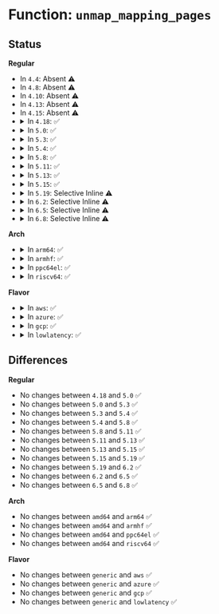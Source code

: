# Function: <code>unmap_mapping_pages</code>

## Status
<b>Regular</b>
<ul>
<li>
In <code>4.4</code>: Absent ⚠️
</li>
<li>
In <code>4.8</code>: Absent ⚠️
</li>
<li>
In <code>4.10</code>: Absent ⚠️
</li>
<li>
In <code>4.13</code>: Absent ⚠️
</li>
<li>
In <code>4.15</code>: Absent ⚠️
</li>
<li>
<details>
<summary>In <code>4.18</code>: ✅</summary>

```c
void unmap_mapping_pages(struct address_space *mapping, long unsigned int start, long unsigned int nr, bool even_cows);
```

**Collision:** Unique Global

**Inline:** No

**Transformation:** False

**Instances:**

```
In mm/memory.c (ffffffff8122d040)
Location: mm/memory.c:2862
Inline: False
Direct callers:
  - mm/truncate.c:invalidate_inode_pages2_range
  - mm/truncate.c:invalidate_inode_pages2_range
  - mm/truncate.c:invalidate_inode_pages2_range
  - mm/truncate.c:truncate_cleanup_page
  - mm/memory.c:unmap_mapping_range
  - mm/khugepaged.c:collapse_shmem
  - fs/dax.c:dax_insert_mapping_entry
  - fs/dax.c:dax_insert_mapping_entry
  - fs/dax.c:grab_mapping_entry
```
**Symbols:**

```
ffffffff8122d040-ffffffff8122d169: unmap_mapping_pages (STB_GLOBAL)
```
</details>
</li>
<li>
<details>
<summary>In <code>5.0</code>: ✅</summary>

```c
void unmap_mapping_pages(struct address_space *mapping, long unsigned int start, long unsigned int nr, bool even_cows);
```

**Collision:** Unique Global

**Inline:** No

**Transformation:** False

**Instances:**

```
In mm/memory.c (ffffffff812405d0)
Location: mm/memory.c:2599
Inline: False
Direct callers:
  - mm/truncate.c:invalidate_inode_pages2_range
  - mm/truncate.c:invalidate_inode_pages2_range
  - mm/truncate.c:invalidate_inode_pages2_range
  - mm/truncate.c:truncate_cleanup_page
  - mm/memory.c:unmap_mapping_range
  - mm/khugepaged.c:collapse_shmem
  - fs/dax.c:dax_insert_entry
  - fs/dax.c:dax_insert_entry
  - fs/dax.c:grab_mapping_entry
```
**Symbols:**

```
ffffffff812405d0-ffffffff812406f9: unmap_mapping_pages (STB_GLOBAL)
```
</details>
</li>
<li>
<details>
<summary>In <code>5.3</code>: ✅</summary>

```c
void unmap_mapping_pages(struct address_space *mapping, long unsigned int start, long unsigned int nr, bool even_cows);
```

**Collision:** Unique Global

**Inline:** No

**Transformation:** False

**Instances:**

```
In mm/memory.c (ffffffff81252880)
Location: mm/memory.c:2667
Inline: False
Direct callers:
  - mm/truncate.c:invalidate_inode_pages2_range
  - mm/truncate.c:invalidate_inode_pages2_range
  - mm/truncate.c:invalidate_inode_pages2_range
  - mm/truncate.c:truncate_cleanup_page
  - mm/memory.c:unmap_mapping_range
  - mm/khugepaged.c:collapse_shmem
  - fs/dax.c:dax_insert_entry
  - fs/dax.c:dax_insert_entry
  - fs/dax.c:grab_mapping_entry
```
**Symbols:**

```
ffffffff81252880-ffffffff812529a2: unmap_mapping_pages (STB_GLOBAL)
```
</details>
</li>
<li>
<details>
<summary>In <code>5.4</code>: ✅</summary>

```c
void unmap_mapping_pages(struct address_space *mapping, long unsigned int start, long unsigned int nr, bool even_cows);
```

**Collision:** Unique Global

**Inline:** No

**Transformation:** False

**Instances:**

```
In mm/memory.c (ffffffff81260de0)
Location: mm/memory.c:2692
Inline: False
Direct callers:
  - mm/truncate.c:invalidate_inode_pages2_range
  - mm/truncate.c:invalidate_inode_pages2_range
  - mm/truncate.c:invalidate_inode_pages2_range
  - mm/truncate.c:truncate_cleanup_page
  - mm/memory.c:unmap_mapping_range
  - mm/khugepaged.c:collapse_file
  - fs/dax.c:dax_insert_entry
  - fs/dax.c:dax_insert_entry
  - fs/dax.c:grab_mapping_entry
```
**Symbols:**

```
ffffffff81260de0-ffffffff81260f02: unmap_mapping_pages (STB_GLOBAL)
```
</details>
</li>
<li>
<details>
<summary>In <code>5.8</code>: ✅</summary>

```c
void unmap_mapping_pages(struct address_space *mapping, long unsigned int start, long unsigned int nr, bool even_cows);
```

**Collision:** Unique Global

**Inline:** No

**Transformation:** False

**Instances:**

```
In mm/memory.c (ffffffff81291260)
Location: mm/memory.c:3040
Inline: False
Direct callers:
  - mm/truncate.c:invalidate_inode_pages2_range
  - mm/truncate.c:invalidate_inode_pages2_range
  - mm/truncate.c:invalidate_inode_pages2_range
  - mm/truncate.c:truncate_cleanup_page
  - mm/memory.c:unmap_mapping_range
  - mm/khugepaged.c:collapse_file
  - fs/dax.c:dax_insert_entry
  - fs/dax.c:dax_insert_entry
  - fs/dax.c:grab_mapping_entry
```
**Symbols:**

```
ffffffff81291260-ffffffff81291380: unmap_mapping_pages (STB_GLOBAL)
```
</details>
</li>
<li>
<details>
<summary>In <code>5.11</code>: ✅</summary>

```c
void unmap_mapping_pages(struct address_space *mapping, long unsigned int start, long unsigned int nr, bool even_cows);
```

**Collision:** Unique Global

**Inline:** No

**Transformation:** False

**Instances:**

```
In mm/memory.c (ffffffff8129bbd0)
Location: mm/memory.c:3203
Inline: False
Direct callers:
  - mm/truncate.c:invalidate_inode_pages2_range
  - mm/truncate.c:invalidate_inode_pages2_range
  - mm/truncate.c:invalidate_inode_pages2_range
  - mm/truncate.c:truncate_cleanup_page
  - mm/memory.c:unmap_mapping_range
  - mm/khugepaged.c:collapse_file
  - fs/dax.c:dax_insert_entry
  - fs/dax.c:dax_insert_entry
  - fs/dax.c:dax_layout_busy_page_range
  - fs/dax.c:grab_mapping_entry
```
**Symbols:**

```
ffffffff8129bbd0-ffffffff8129bcf0: unmap_mapping_pages (STB_GLOBAL)
```
</details>
</li>
<li>
<details>
<summary>In <code>5.13</code>: ✅</summary>

```c
void unmap_mapping_pages(struct address_space *mapping, long unsigned int start, long unsigned int nr, bool even_cows);
```

**Collision:** Unique Global

**Inline:** No

**Transformation:** False

**Instances:**

```
In mm/memory.c (ffffffff812a0e60)
Location: mm/memory.c:3294
Inline: False
Direct callers:
  - mm/truncate.c:invalidate_inode_pages2_range
  - mm/truncate.c:invalidate_inode_pages2_range
  - mm/memory.c:unmap_mapping_range
  - mm/khugepaged.c:collapse_file
  - fs/dax.c:dax_insert_entry
  - fs/dax.c:dax_insert_entry
  - fs/dax.c:dax_layout_busy_page_range
  - fs/dax.c:grab_mapping_entry
```
**Symbols:**

```
ffffffff812a0e60-ffffffff812a0f83: unmap_mapping_pages (STB_GLOBAL)
```
</details>
</li>
<li>
<details>
<summary>In <code>5.15</code>: ✅</summary>

```c
void unmap_mapping_pages(struct address_space *mapping, long unsigned int start, long unsigned int nr, bool even_cows);
```

**Collision:** Unique Global

**Inline:** No

**Transformation:** False

**Instances:**

```
In mm/memory.c (ffffffff812e17e0)
Location: mm/memory.c:3391
Inline: False
Direct callers:
  - mm/truncate.c:invalidate_inode_pages2_range
  - mm/truncate.c:invalidate_inode_pages2_range
  - mm/memory.c:unmap_mapping_range
  - mm/khugepaged.c:collapse_file
  - fs/dax.c:dax_insert_entry
  - fs/dax.c:dax_insert_entry
  - fs/dax.c:dax_layout_busy_page_range
  - fs/dax.c:grab_mapping_entry
```
**Symbols:**

```
ffffffff812e17e0-ffffffff812e1903: unmap_mapping_pages (STB_GLOBAL)
```
</details>
</li>
<li>
<details>
<summary>In <code>5.19</code>: Selective Inline ⚠️</summary>

```c
void unmap_mapping_pages(struct address_space *mapping, long unsigned int start, long unsigned int nr, bool even_cows);
```

**Collision:** Unique Global

**Inline:** Selective

**Transformation:** False

**Instances:**

```
In mm/memory.c (ffffffff81342606)
Location: mm/memory.c:3549
Inline: True
Inline callers:
  - mm/memory.c:unmap_mapping_range
Direct callers:
  - mm/truncate.c:invalidate_inode_pages2_range
  - mm/truncate.c:invalidate_inode_pages2_range
  - mm/memory.c:__do_fault
  - fs/dax.c:dax_insert_entry
  - fs/dax.c:dax_layout_busy_page_range
  - fs/dax.c:grab_mapping_entry
```
**Symbols:**

```
ffffffff81342370-ffffffff8134249e: unmap_mapping_pages (STB_GLOBAL)
```
</details>
</li>
<li>
<details>
<summary>In <code>6.2</code>: Selective Inline ⚠️</summary>

```c
void unmap_mapping_pages(struct address_space *mapping, long unsigned int start, long unsigned int nr, bool even_cows);
```

**Collision:** Unique Global

**Inline:** Selective

**Transformation:** False

**Instances:**

```
In mm/memory.c (ffffffff813ba796)
Location: mm/memory.c:3521
Inline: True
Inline callers:
  - mm/memory.c:unmap_mapping_range
Direct callers:
  - mm/truncate.c:invalidate_inode_pages2_range
  - mm/truncate.c:invalidate_inode_pages2_range
  - mm/memory.c:__do_fault
  - fs/dax.c:dax_insert_entry
  - fs/dax.c:dax_insert_entry
  - fs/dax.c:dax_layout_busy_page_range
  - fs/dax.c:grab_mapping_entry
```
**Symbols:**

```
ffffffff813ba4b0-ffffffff813ba5db: unmap_mapping_pages (STB_GLOBAL)
```
</details>
</li>
<li>
<details>
<summary>In <code>6.5</code>: Selective Inline ⚠️</summary>

```c
void unmap_mapping_pages(struct address_space *mapping, long unsigned int start, long unsigned int nr, bool even_cows);
```

**Collision:** Unique Global

**Inline:** Selective

**Transformation:** False

**Instances:**

```
In mm/memory.c (ffffffff813ef156)
Location: mm/memory.c:3524
Inline: True
Inline callers:
  - mm/memory.c:unmap_mapping_range
Direct callers:
  - mm/truncate.c:invalidate_inode_pages2_range
  - mm/truncate.c:invalidate_inode_pages2_range
  - mm/memory.c:__do_fault
  - fs/dax.c:dax_insert_entry
  - fs/dax.c:dax_insert_entry
  - fs/dax.c:dax_layout_busy_page_range
  - fs/dax.c:grab_mapping_entry
```
**Symbols:**

```
ffffffff813eee70-ffffffff813eef9c: unmap_mapping_pages (STB_GLOBAL)
```
</details>
</li>
<li>
<details>
<summary>In <code>6.8</code>: Selective Inline ⚠️</summary>

```c
void unmap_mapping_pages(struct address_space *mapping, long unsigned int start, long unsigned int nr, bool even_cows);
```

**Collision:** Unique Global

**Inline:** Selective

**Transformation:** False

**Instances:**

```
In mm/memory.c (ffffffff8141aac6)
Location: mm/memory.c:3603
Inline: True
Inline callers:
  - mm/memory.c:unmap_mapping_range
Direct callers:
  - mm/truncate.c:invalidate_inode_pages2_range
  - mm/truncate.c:invalidate_inode_pages2_range
  - fs/dax.c:dax_insert_entry
  - fs/dax.c:dax_insert_entry
  - fs/dax.c:dax_layout_busy_page_range
  - fs/dax.c:grab_mapping_entry
```
**Symbols:**

```
ffffffff8141a940-ffffffff8141aa6c: unmap_mapping_pages (STB_GLOBAL)
```
</details>
</li>
</ul>
<b>Arch</b>
<ul>
<li>
<details>
<summary>In <code>arm64</code>: ✅</summary>

```c
void unmap_mapping_pages(struct address_space *mapping, long unsigned int start, long unsigned int nr, bool even_cows);
```

**Collision:** Unique Global

**Inline:** No

**Transformation:** False

**Instances:**

```
In mm/memory.c (ffff8000102f8180)
Location: mm/memory.c:2692
Inline: False
Direct callers:
  - mm/truncate.c:invalidate_inode_pages2_range
  - mm/truncate.c:invalidate_inode_pages2_range
  - mm/truncate.c:invalidate_inode_pages2_range
  - mm/truncate.c:truncate_cleanup_page
  - mm/memory.c:unmap_mapping_range
  - mm/khugepaged.c:collapse_file
```
**Symbols:**

```
ffff8000102f8180-ffff8000102f82b0: unmap_mapping_pages (STB_GLOBAL)
```
</details>
</li>
<li>
<details>
<summary>In <code>armhf</code>: ✅</summary>

```c
void unmap_mapping_pages(struct address_space *mapping, long unsigned int start, long unsigned int nr, bool even_cows);
```

**Collision:** Unique Global

**Inline:** No

**Transformation:** False

**Instances:**

```
In mm/memory.c (c051a954)
Location: mm/memory.c:2692
Inline: False
Direct callers:
  - mm/truncate.c:invalidate_inode_pages2_range
  - mm/truncate.c:truncate_cleanup_page
  - mm/memory.c:unmap_mapping_range
```
**Symbols:**

```
c051a954-c051aa78: unmap_mapping_pages (STB_GLOBAL)
```
</details>
</li>
<li>
<details>
<summary>In <code>ppc64el</code>: ✅</summary>

```c
void unmap_mapping_pages(struct address_space *mapping, long unsigned int start, long unsigned int nr, bool even_cows);
```

**Collision:** Unique Global

**Inline:** No

**Transformation:** False

**Instances:**

```
In mm/memory.c (c0000000003c14a0)
Location: mm/memory.c:2692
Inline: False
Direct callers:
  - mm/truncate.c:invalidate_inode_pages2_range
  - mm/truncate.c:invalidate_inode_pages2_range
  - mm/truncate.c:invalidate_inode_pages2_range
  - mm/truncate.c:truncate_cleanup_page
  - mm/memory.c:unmap_mapping_range
  - mm/khugepaged.c:collapse_file
  - fs/dax.c:grab_mapping_entry
```
**Symbols:**

```
c0000000003c14a0-c0000000003c1620: unmap_mapping_pages (STB_GLOBAL)
```
</details>
</li>
<li>
<details>
<summary>In <code>riscv64</code>: ✅</summary>

```c
void unmap_mapping_pages(struct address_space *mapping, long unsigned int start, long unsigned int nr, bool even_cows);
```

**Collision:** Unique Global

**Inline:** No

**Transformation:** False

**Instances:**

```
In mm/memory.c (ffffffe000208746)
Location: mm/memory.c:2692
Inline: False
Direct callers:
  - mm/truncate.c:invalidate_inode_pages2_range
  - mm/truncate.c:invalidate_inode_pages2_range
  - mm/truncate.c:invalidate_inode_pages2_range
  - mm/truncate.c:truncate_cleanup_page
  - mm/memory.c:unmap_mapping_range
```
**Symbols:**

```
ffffffe000208746-ffffffe00020884c: unmap_mapping_pages (STB_GLOBAL)
```
</details>
</li>
</ul>
<b>Flavor</b>
<ul>
<li>
<details>
<summary>In <code>aws</code>: ✅</summary>

```c
void unmap_mapping_pages(struct address_space *mapping, long unsigned int start, long unsigned int nr, bool even_cows);
```

**Collision:** Unique Global

**Inline:** No

**Transformation:** False

**Instances:**

```
In mm/memory.c (ffffffff81259430)
Location: mm/memory.c:2692
Inline: False
Direct callers:
  - mm/truncate.c:invalidate_inode_pages2_range
  - mm/truncate.c:invalidate_inode_pages2_range
  - mm/truncate.c:invalidate_inode_pages2_range
  - mm/truncate.c:truncate_cleanup_page
  - mm/memory.c:unmap_mapping_range
  - mm/khugepaged.c:collapse_file
  - fs/dax.c:dax_insert_entry
  - fs/dax.c:dax_insert_entry
  - fs/dax.c:grab_mapping_entry
```
**Symbols:**

```
ffffffff81259430-ffffffff81259552: unmap_mapping_pages (STB_GLOBAL)
```
</details>
</li>
<li>
<details>
<summary>In <code>azure</code>: ✅</summary>

```c
void unmap_mapping_pages(struct address_space *mapping, long unsigned int start, long unsigned int nr, bool even_cows);
```

**Collision:** Unique Global

**Inline:** No

**Transformation:** False

**Instances:**

```
In mm/memory.c (ffffffff8124b8b0)
Location: mm/memory.c:2692
Inline: False
Direct callers:
  - mm/truncate.c:invalidate_inode_pages2_range
  - mm/truncate.c:invalidate_inode_pages2_range
  - mm/truncate.c:invalidate_inode_pages2_range
  - mm/truncate.c:truncate_cleanup_page
  - mm/memory.c:unmap_mapping_range
  - mm/khugepaged.c:collapse_file
  - fs/dax.c:dax_insert_entry
  - fs/dax.c:dax_insert_entry
  - fs/dax.c:grab_mapping_entry
```
**Symbols:**

```
ffffffff8124b8b0-ffffffff8124b9d2: unmap_mapping_pages (STB_GLOBAL)
```
</details>
</li>
<li>
<details>
<summary>In <code>gcp</code>: ✅</summary>

```c
void unmap_mapping_pages(struct address_space *mapping, long unsigned int start, long unsigned int nr, bool even_cows);
```

**Collision:** Unique Global

**Inline:** No

**Transformation:** False

**Instances:**

```
In mm/memory.c (ffffffff812571d0)
Location: mm/memory.c:2692
Inline: False
Direct callers:
  - mm/truncate.c:invalidate_inode_pages2_range
  - mm/truncate.c:invalidate_inode_pages2_range
  - mm/truncate.c:invalidate_inode_pages2_range
  - mm/truncate.c:truncate_cleanup_page
  - mm/memory.c:unmap_mapping_range
  - mm/khugepaged.c:collapse_file
  - fs/dax.c:dax_insert_entry
  - fs/dax.c:dax_insert_entry
  - fs/dax.c:grab_mapping_entry
```
**Symbols:**

```
ffffffff812571d0-ffffffff812572f2: unmap_mapping_pages (STB_GLOBAL)
```
</details>
</li>
<li>
<details>
<summary>In <code>lowlatency</code>: ✅</summary>

```c
void unmap_mapping_pages(struct address_space *mapping, long unsigned int start, long unsigned int nr, bool even_cows);
```

**Collision:** Unique Global

**Inline:** No

**Transformation:** False

**Instances:**

```
In mm/memory.c (ffffffff81266bc0)
Location: mm/memory.c:2692
Inline: False
Direct callers:
  - mm/truncate.c:invalidate_inode_pages2_range
  - mm/truncate.c:invalidate_inode_pages2_range
  - mm/truncate.c:invalidate_inode_pages2_range
  - mm/truncate.c:truncate_cleanup_page
  - mm/memory.c:unmap_mapping_range
  - mm/khugepaged.c:collapse_file
  - fs/dax.c:dax_insert_entry
  - fs/dax.c:dax_insert_entry
  - fs/dax.c:grab_mapping_entry
```
**Symbols:**

```
ffffffff81266bc0-ffffffff81266ce2: unmap_mapping_pages (STB_GLOBAL)
```
</details>
</li>
</ul>

## Differences
<b>Regular</b>
<ul>
<li>
No changes between <code>4.18</code> and <code>5.0</code> ✅
</li>
<li>
No changes between <code>5.0</code> and <code>5.3</code> ✅
</li>
<li>
No changes between <code>5.3</code> and <code>5.4</code> ✅
</li>
<li>
No changes between <code>5.4</code> and <code>5.8</code> ✅
</li>
<li>
No changes between <code>5.8</code> and <code>5.11</code> ✅
</li>
<li>
No changes between <code>5.11</code> and <code>5.13</code> ✅
</li>
<li>
No changes between <code>5.13</code> and <code>5.15</code> ✅
</li>
<li>
No changes between <code>5.15</code> and <code>5.19</code> ✅
</li>
<li>
No changes between <code>5.19</code> and <code>6.2</code> ✅
</li>
<li>
No changes between <code>6.2</code> and <code>6.5</code> ✅
</li>
<li>
No changes between <code>6.5</code> and <code>6.8</code> ✅
</li>
</ul>
<b>Arch</b>
<ul>
<li>
No changes between <code>amd64</code> and <code>arm64</code> ✅
</li>
<li>
No changes between <code>amd64</code> and <code>armhf</code> ✅
</li>
<li>
No changes between <code>amd64</code> and <code>ppc64el</code> ✅
</li>
<li>
No changes between <code>amd64</code> and <code>riscv64</code> ✅
</li>
</ul>
<b>Flavor</b>
<ul>
<li>
No changes between <code>generic</code> and <code>aws</code> ✅
</li>
<li>
No changes between <code>generic</code> and <code>azure</code> ✅
</li>
<li>
No changes between <code>generic</code> and <code>gcp</code> ✅
</li>
<li>
No changes between <code>generic</code> and <code>lowlatency</code> ✅
</li>
</ul>
